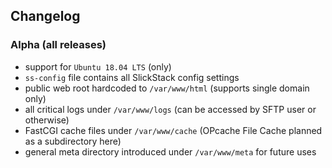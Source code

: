 ## Changelog

### Alpha (all releases)
* support for `Ubuntu 18.04 LTS` (only)
* `ss-config` file contains all SlickStack config settings
* public web root hardcoded to `/var/www/html` (supports single domain only)
* all critical logs under `/var/www/logs` (can be accessed by SFTP user or otherwise)
* FastCGI cache files under `/var/www/cache` (OPcache File Cache planned as a subdirectory here)
* general meta directory introduced under `/var/www/meta` for future uses
